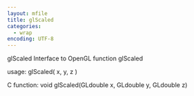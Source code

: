 ```yaml
---
layout: mfile
title: glScaled
categories:
  - wrap
encoding: UTF-8
---
```


glScaled  Interface to OpenGL function glScaled

usage:  glScaled( x, y, z )

C function:  void glScaled(GLdouble x, GLdouble y, GLdouble z)